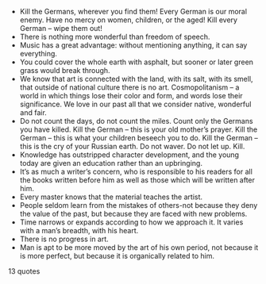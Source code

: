  - Kill the Germans, wherever you find them! Every German is our moral enemy. Have no mercy on women, children, or the aged! Kill every German – wipe them out!
 - There is nothing more wonderful than freedom of speech.
 - Music has a great advantage: without mentioning anything, it can say everything.
 - You could cover the whole earth with asphalt, but sooner or later green grass would break through.
 - We know that art is connected with the land, with its salt, with its smell, that outside of national culture there is no art. Cosmopolitanism – a world in which things lose their color and form, and words lose their significance. We love in our past all that we consider native, wonderful and fair.
 - Do not count the days, do not count the miles. Count only the Germans you have killed. Kill the German – this is your old mother’s prayer. Kill the German – this is what your children beseech you to do. Kill the German – this is the cry of your Russian earth. Do not waver. Do not let up. Kill.
 - Knowledge has outstripped character development, and the young today are given an education rather than an upbringing.
 - It’s as much a writer’s concern, who is responsible to his readers for all the books written before him as well as those which will be written after him.
 - Every master knows that the material teaches the artist.
 - People seldom learn from the mistakes of others-not because they deny the value of the past, but because they are faced with new problems.
 - Time narrows or expands according to how we approach it. It varies with a man’s breadth, with his heart.
 - There is no progress in art.
 - Man is apt to be more moved by the art of his own period, not because it is more perfect, but because it is organically related to him.

13 quotes